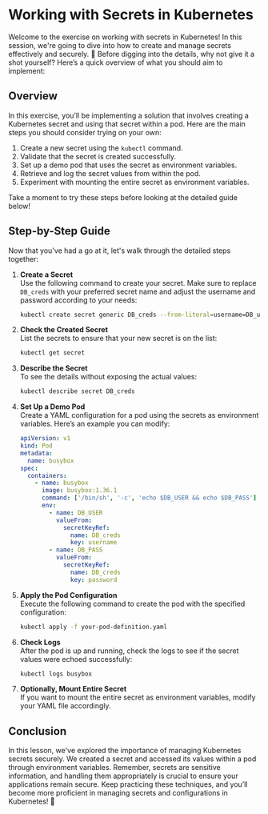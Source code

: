 # Working with Secrets in Kubernetes

Welcome to the exercise on working with secrets in Kubernetes! In this session, we're going to dive into how to create and manage secrets effectively and securely. 🚀 Before digging into the details, why not give it a shot yourself? Here’s a quick overview of what you should aim to implement:

## Overview

In this exercise, you’ll be implementing a solution that involves creating a Kubernetes secret and using that secret within a pod. Here are the main steps you should consider trying on your own:

1. Create a new secret using the `kubectl` command.
2. Validate that the secret is created successfully.
3. Set up a demo pod that uses the secret as environment variables.
4. Retrieve and log the secret values from within the pod.
5. Experiment with mounting the entire secret as environment variables.

Take a moment to try these steps before looking at the detailed guide below!

## Step-by-Step Guide

Now that you've had a go at it, let's walk through the detailed steps together:

1. **Create a Secret**  
   Use the following command to create your secret. Make sure to replace `DB_creds` with your preferred secret name and adjust the username and password according to your needs:

   ```bash
   kubectl create secret generic DB_creds --from-literal=username=DB_user --from-literal=password=DB_pass
   ```

2. **Check the Created Secret**  
   List the secrets to ensure that your new secret is on the list:

   ```bash
   kubectl get secret
   ```

3. **Describe the Secret**  
   To see the details without exposing the actual values:

   ```bash
   kubectl describe secret DB_creds
   ```

4. **Set Up a Demo Pod**  
   Create a YAML configuration for a pod using the secrets as environment variables. Here’s an example you can modify:

   ```yaml
   apiVersion: v1
   kind: Pod
   metadata:
     name: busybox
   spec:
     containers:
       - name: busybox
         image: busybox:1.36.1
         command: ['/bin/sh', '-c', 'echo $DB_USER && echo $DB_PASS']
         env:
           - name: DB_USER
             valueFrom:
               secretKeyRef:
                 name: DB_creds
                 key: username
           - name: DB_PASS
             valueFrom:
               secretKeyRef:
                 name: DB_creds
                 key: password
   ```

5. **Apply the Pod Configuration**  
   Execute the following command to create the pod with the specified configuration:

   ```bash
   kubectl apply -f your-pod-definition.yaml
   ```

6. **Check Logs**  
   After the pod is up and running, check the logs to see if the secret values were echoed successfully:

   ```bash
   kubectl logs busybox
   ```

7. **Optionally, Mount Entire Secret**  
   If you want to mount the entire secret as environment variables, modify your YAML file accordingly.

## Conclusion

In this lesson, we've explored the importance of managing Kubernetes secrets securely. We created a secret and accessed its values within a pod through environment variables. Remember, secrets are sensitive information, and handling them appropriately is crucial to ensure your applications remain secure. Keep practicing these techniques, and you’ll become more proficient in managing secrets and configurations in Kubernetes! 🌟
